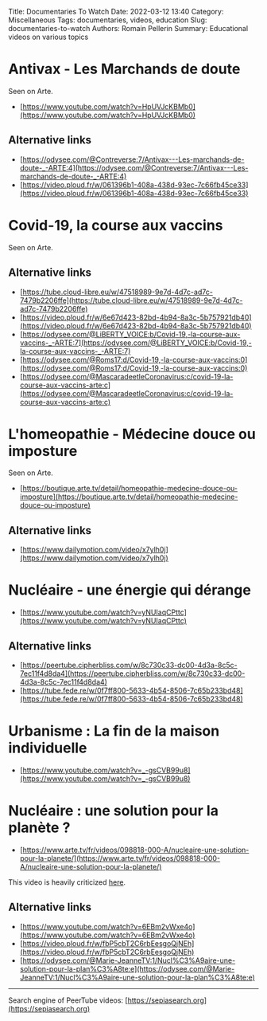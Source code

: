Title: Documentaries To Watch
Date: 2022-03-12 13:40
Category: Miscellaneous
Tags: documentaries, videos, education
Slug: documentaries-to-watch
Authors: Romain Pellerin
Summary: Educational videos on various topics

# Antivax - Les Marchands de doute

Seen on Arte.

- [https://www.youtube.com/watch?v=HpUVJcKBMb0](https://www.youtube.com/watch?v=HpUVJcKBMb0)

## Alternative links

- [https://odysee.com/@Contreverse:7/Antivax---Les-marchands-de-doute-_-ARTE:4](https://odysee.com/@Contreverse:7/Antivax---Les-marchands-de-doute-_-ARTE:4)
- [https://video.ploud.fr/w/061396b1-408a-438d-93ec-7c66fb45ce33](https://video.ploud.fr/w/061396b1-408a-438d-93ec-7c66fb45ce33)

# Covid-19, la course aux vaccins

Seen on Arte.

## Alternative links

- [https://tube.cloud-libre.eu/w/47518989-9e7d-4d7c-ad7c-7479b2206ffe](https://tube.cloud-libre.eu/w/47518989-9e7d-4d7c-ad7c-7479b2206ffe)
- [https://video.ploud.fr/w/6e67d423-82bd-4b94-8a3c-5b757921db40](https://video.ploud.fr/w/6e67d423-82bd-4b94-8a3c-5b757921db40)
- [https://odysee.com/@LiBERTY_VOICE:b/Covid-19,-la-course-aux-vaccins-_-ARTE:7](https://odysee.com/@LiBERTY_VOICE:b/Covid-19,-la-course-aux-vaccins-_-ARTE:7)
- [https://odysee.com/@Roms17:d/Covid-19,-la-course-aux-vaccins:0](https://odysee.com/@Roms17:d/Covid-19,-la-course-aux-vaccins:0)
- [https://odysee.com/@MascaradeetleCoronavirus:c/covid-19-la-course-aux-vaccins-arte:c](https://odysee.com/@MascaradeetleCoronavirus:c/covid-19-la-course-aux-vaccins-arte:c)

# L'homeopathie  - Médecine douce ou imposture

Seen on Arte.

- [https://boutique.arte.tv/detail/homeopathie-medecine-douce-ou-imposture](https://boutique.arte.tv/detail/homeopathie-medecine-douce-ou-imposture)

## Alternative links

- [https://www.dailymotion.com/video/x7ylh0j](https://www.dailymotion.com/video/x7ylh0j)

# Nucléaire - une énergie qui dérange

- [https://www.youtube.com/watch?v=yNUIaqCPttc](https://www.youtube.com/watch?v=yNUIaqCPttc)

## Alternative links

- [https://peertube.cipherbliss.com/w/8c730c33-dc00-4d3a-8c5c-7ec11f4d8da4](https://peertube.cipherbliss.com/w/8c730c33-dc00-4d3a-8c5c-7ec11f4d8da4)
- [https://tube.fede.re/w/0f7ff800-5633-4b54-8506-7c65b233bd48](https://tube.fede.re/w/0f7ff800-5633-4b54-8506-7c65b233bd48)

# Urbanisme : La fin de la maison individuelle

- [https://www.youtube.com/watch?v=_-gsCVB99u8](https://www.youtube.com/watch?v=_-gsCVB99u8)

# Nucléaire : une solution pour la planète ?

- [https://www.arte.tv/fr/videos/098818-000-A/nucleaire-une-solution-pour-la-planete/](https://www.arte.tv/fr/videos/098818-000-A/nucleaire-une-solution-pour-la-planete/)

This video is heavily criticized [here](https://fr.linkedin.com/pulse/fabriquer-lignorance-en-documentaire-myriam-tonelotto).

## Alternative links

- [https://www.youtube.com/watch?v=6EBm2vWxe4o](https://www.youtube.com/watch?v=6EBm2vWxe4o)
- [https://video.ploud.fr/w/fbP5cbT2C6rbEesgoQjNEh](https://video.ploud.fr/w/fbP5cbT2C6rbEesgoQjNEh)
- [https://odysee.com/@Marie-JeanneTV:1/Nucl%C3%A9aire-une-solution-pour-la-plan%C3%A8te:e](https://odysee.com/@Marie-JeanneTV:1/Nucl%C3%A9aire-une-solution-pour-la-plan%C3%A8te:e)

---

Search engine of PeerTube videos: [https://sepiasearch.org](https://sepiasearch.org)
